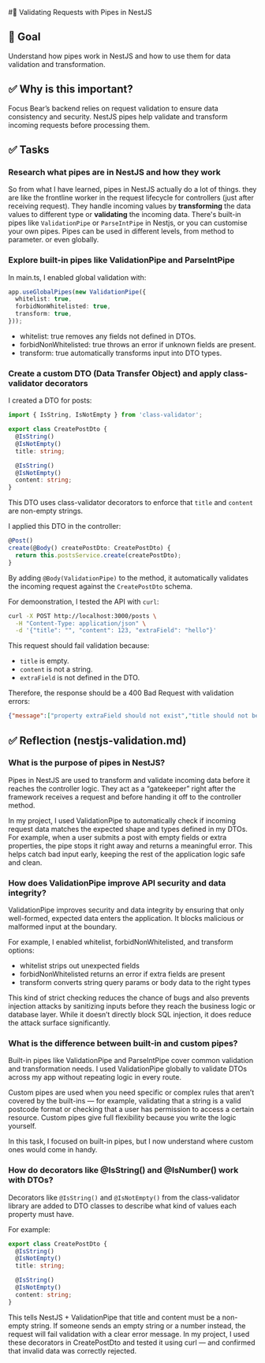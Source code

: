#📌 Validating Requests with Pipes in NestJS
## 🎯 Goal
Understand how pipes work in NestJS and how to use them for data validation and transformation.

## ✅ Why is this important?
Focus Bear’s backend relies on request validation to ensure data consistency and security. NestJS pipes help validate and transform incoming requests before processing them.

## ✅ Tasks
### Research what pipes are in NestJS and how they work
So from what I have learned, pipes in NestJS actually do a lot of things. they are like the frontline worker in the request lifecycle for controllers (just after receiving request).  They handle incoming values by **transforming** the data values to different type or **validating** the incoming data. There's built-in pipes like `ValidationPipe` or `ParseIntPipe` in Nestjs, or you can customise your own pipes. Pipes can be used in different levels, from method to parameter. or even globally.

### Explore built-in pipes like ValidationPipe and ParseIntPipe
In main.ts, I enabled global validation with:
```typescript
app.useGlobalPipes(new ValidationPipe({
  whitelist: true,
  forbidNonWhitelisted: true,
  transform: true,
}));
```
- whitelist: true removes any fields not defined in DTOs.
- forbidNonWhitelisted: true throws an error if unknown fields are present.
- transform: true automatically transforms input into DTO types.

### Create a custom DTO (Data Transfer Object) and apply class-validator decorators
I created a DTO for posts:
```typescript
import { IsString, IsNotEmpty } from 'class-validator';

export class CreatePostDto {
  @IsString()
  @IsNotEmpty()
  title: string;

  @IsString()
  @IsNotEmpty()
  content: string;
}
```
This DTO uses class-validator decorators to enforce that `title` and `content` are non-empty strings.

I applied this DTO in the controller:
```typescript
@Post()
create(@Body() createPostDto: CreatePostDto) {
  return this.postsService.create(createPostDto);
}
```
By adding `@Body(ValidationPipe)` to the method, it automatically validates the incoming request against the `CreatePostDto` schema.

For demoonstration, I tested the API with `curl`:
```bash
curl -X POST http://localhost:3000/posts \
  -H "Content-Type: application/json" \
  -d '{"title": "", "content": 123, "extraField": "hello"}'
```
This request should fail validation because:
- `title` is empty.
- `content` is not a string.
- `extraField` is not defined in the DTO.

Therefore, the response should be a 400 Bad Request with validation errors:
```json
{"message":["property extraField should not exist","title should not be empty","content must be a string"],"error":"Bad Request","statusCode":400}%    
```

## ✅ Reflection (nestjs-validation.md)
### What is the purpose of pipes in NestJS?
Pipes in NestJS are used to transform and validate incoming data before it reaches the controller logic. They act as a “gatekeeper” right after the framework receives a request and before handing it off to the controller method.

In my project, I used ValidationPipe to automatically check if incoming request data matches the expected shape and types defined in my DTOs. For example, when a user submits a post with empty fields or extra properties, the pipe stops it right away and returns a meaningful error. This helps catch bad input early, keeping the rest of the application logic safe and clean.

### How does ValidationPipe improve API security and data integrity?
ValidationPipe improves security and data integrity by ensuring that only well-formed, expected data enters the application. It blocks malicious or malformed input at the boundary.

For example, I enabled whitelist, forbidNonWhitelisted, and transform options:
- whitelist strips out unexpected fields
- forbidNonWhitelisted returns an error if extra fields are present
- transform converts string query params or body data to the right types

This kind of strict checking reduces the chance of bugs and also prevents injection attacks by sanitizing inputs before they reach the business logic or database layer. While it doesn’t directly block SQL injection, it does reduce the attack surface significantly.

### What is the difference between built-in and custom pipes?
Built-in pipes like ValidationPipe and ParseIntPipe cover common validation and transformation needs. I used ValidationPipe globally to validate DTOs across my app without repeating logic in every route.

Custom pipes are used when you need specific or complex rules that aren’t covered by the built-ins — for example, validating that a string is a valid postcode format or checking that a user has permission to access a certain resource. Custom pipes give full flexibility because you write the logic yourself.

In this task, I focused on built-in pipes, but I now understand where custom ones would come in handy.

### How do decorators like @IsString() and @IsNumber() work with DTOs?
Decorators like `@IsString()` and `@IsNotEmpty()` from the class-validator library are added to DTO classes to describe what kind of values each property must have.

For example:
```typescript
export class CreatePostDto {
  @IsString()
  @IsNotEmpty()
  title: string;

  @IsString()
  @IsNotEmpty()
  content: string;
}
```
This tells NestJS + ValidationPipe that title and content must be a non-empty string. If someone sends an empty string or a number instead, the request will fail validation with a clear error message.
In my project, I used these decorators in CreatePostDto and tested it using curl — and confirmed that invalid data was correctly rejected.